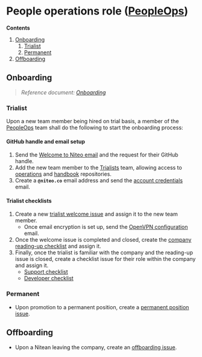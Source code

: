 # People operations role ([PeopleOps])

**Contents**
  1. [Onboarding](#onboarding)
      1. [Trialist](#trialist)
      1. [Permanent](#permanent)
  3. [Offboarding](#offboarding)

## Onboarding

> *Reference document: [Onboarding](onboarding.md)*


### Trialist

Upon a new team member being hired on trial basis, a member of the [PeopleOps] team shall do the following to start the onboarding process:

#### GitHub handle and email setup

1. Send the <a href="mailto:?
subject=Welcome to Niteo
&body=
Hey, welcome to Niteo!%0D%0A
%0D%0A
We keep everything related to work on GitHub so I will be short:%0D%0A
%0D%0A
• Firstly, please read https://github.com/niteoweb/handbook/blob/master/onboarding.md%0D%0A
• And reply with your GitHub handle.%0D%0A
%0D%0A
Regards%0D%0A%0D%0A
">Welcome to Niteo email</a> and the request for their GitHub handle.
1. Add the new team member to the [Trialists] team, allowing access to [operations](https://github.com/niteoweb/operations) and [handbook](https://github.com/niteoweb/handbook) repositories.
1. Create a **`@niteo.co`** email address and send the <a href="mailto:?
subject=Niteo Email Account and Onboarding Checklist
&cc=@niteo.co
&body=
Hey!%0D%0A
%0D%0A
Here's your Niteo email. You'll be using it for communication with us and for subscribing to websites.%0D%0A
%0D%0A
w: https://apps.rackspace.com/%0D%0A
u: [email]%0D%0A
p: [pass]%0D%0A
%0D%0A
Please change your password immediately after you log in. You can do that in the
 top right Settings menu.%0D%0A
%0D%0A
I've also created your onboarding checklist so you can continue with the onboarding process:%0D%0A
%0D%0A
• [LINK_ONBOARDING_CHECKLIST]%0D%0A
%0D%0A
Regards%0D%0A%0D%0A
"> account credentials </a> email.


#### Trialist checklists

1. Create a new [trialist welcome issue] and assign it to the new team member.
    * Once email encryption is set up, send the <a href="mailto:@niteo.co?
subject=Niteo OpenVPN
&body=
Hey!%0D%0A
%0D%0A
To securely connect to our internal intranet, Intra, you will first need to setup and connect to our VPN. %0D%0A
%0D%0A
I have attached your OpenVPN configuration files.%0D%0A
%0D%0A
Once configured, connect to our VPN and you should have access to our Intra pages, such as http://docs.niteo.co/.%0D%0A
%0D%0A
Regards%0D%0A%0D%0A
">OpenVPN configuration</a> email.
1. Once the welcome issue is completed and closed, create the [company reading-up checklist] and assign it.
1. Finally, once the trialist is familiar with the company and the reading-up issue is closed, create a checklist issue for their role within the company and assign it.
    * [Support checklist]
    * [Developer checklist]


### Permanent

* Upon promotion to a permanent position, create a [permanent position issue].


## Offboarding

* Upon a Nitean leaving the company, create an [offboarding issue].


[Trialist welcome issue]:
https://github.com/niteoweb/operations/issues/new?template=onboarding-trialist_0-welcome.md&title=Onboarding%20trialist%20welcome:%20[FirstName%20LastName]&label=people
[Company reading-up checklist]:
https://github.com/niteoweb/operations/issues/new?template=onboarding-trialist_1-reading.md&title=Onboarding%20company%20reading-up:%20[FirstName%20LastName]&label=people
[Developer checklist]:
https://github.com/niteoweb/operations/issues/new?template=onboarding-trialist_role-developer.md&title=Onboarding%20for%20developer:%20[FirstName%20LastName]&label=people
[Support checklist]:
https://github.com/niteoweb/operations/issues/new?template=onboarding-trialist_role-support.md&title=Onboarding%20for%20support:%20[FirstName%20LastName]&label=people
[Permanent position issue]:
https://github.com/niteoweb/operations/issues/new?template=onboarding-permanent-position.md&title=Onboarding%20for%20permanent%20position:%20[FirstName%20LastName]&label=people
[Offboarding issue]:
https://github.com/niteoweb/operations/issues/new?template=offboarding.md&title=Offboarding:%20[FirstName%20LastName]&label=people
[PeopleOps]: https://github.com/orgs/niteoweb/teams/peopleops
[Trialists]: https://github.com/orgs/niteoweb/teams/trialists

